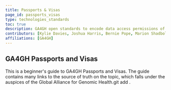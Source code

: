 ```yaml
---
title: Passports & Visas
page_id: passports_visas
type: technologies_standards
toc: true
description: GA4GH open standards to encode data access permissions of users
contributors: [Kylie Davies, Joshua Harris, Bernie Pope, Marion Shadbolt]
affiliations: [GA4GH]
---
```

## GA4GH Passports and Visas
This is a beginner's guide to GA4GH Passports and Visas. The guide contains many links to the source of truth on the topic, which falls under the auspices of the Global Alliance for Genomic Health.git add .
